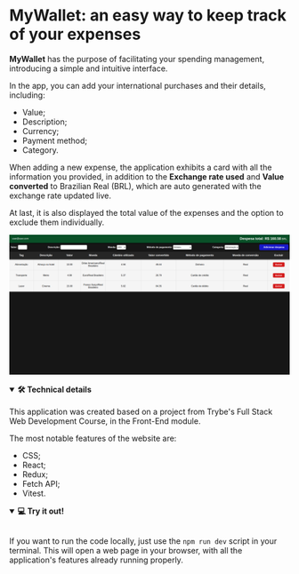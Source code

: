 <!-- # MyWallet: uma forma simples de acompanhar suas despesas
A aplicação MyWallet tem o propósito de facilitar o controle de seus gastos, apresentando uma interface simples e intuitiva.
Nela, é possível adicionar suas compras internacionais e seus detalhes, sendo eles:
  - Valor;
  - Descrição;
  - Moeda;
  - Método de pagamento;
  - Categoria (tag);
Ao adicionar uma nova despesa, a aplicação cria um card exibindo todos os dados que você selecionou, além do **Câmbio utilizado** e **Valor convertido** para real (BRL), que são gerados automaticamente com a cotação atualizada em tempo real.
Por fim, também é exibido o valor total das despesas e a opção de excluí-las individualmente, caso necessário.
<details>
  
<summary><strong>🛠 Detalhes técnicos</strong></summary><br />
  Esta aplicação foi realizada a partir de um projeto do curso de Desenvolvimento Web Full Stack da Trybe, no módulo de Front-End.
  Os elementos mais notáveis do site são:
  - CSS.
  - React.
  - Redux.
  - Fetch API.
</details>
<details>
<summary><strong>💻 Teste a aplicação!</strong></summary><br />
  Caso queira rodar o código localmente, basta utilizar o script `npm run dev` em seu terminal.
  Isso abrirá uma página web em seu navegador, com todas as funcionalidades da aplicação já disponíveis.
</details>
-----------------------------------------------------------------------------------------------------------------------------------------------------------------------
-->
# MyWallet: an easy way to keep track of your expenses

**MyWallet** has the purpose of facilitating your spending management, introducing a simple and intuitive interface.

In the app, you can add your international purchases and their details, including:

  - Value;
  - Description;
  - Currency;
  - Payment method;
  - Category.
    
When adding a new expense, the application exhibits a card with all the information you provided, in addition to the **Exchange rate used** and **Value converted** to Brazilian Real (BRL), which are auto generated with the exchange rate updated live.

At last, it is also displayed the total value of the expenses and the option to exclude them individually.

![Exemplo app front](./front-example.png)

<details open>
<summary><strong>🛠 Technical details</strong></summary><br />
  This application was created based on a project from Trybe's Full Stack Web Development Course, in the Front-End module.
  
  The most notable features of the website are:
  
  - CSS;
  - React;
  - Redux;
  - Fetch API;
  - Vitest.
    
</details>

<details open>
<summary><strong>💻 Try it out!</strong></summary><br />
  
If you want to run the code locally, just use the `npm run dev` script in your terminal.
This will open a web page in your browser, with all the application's features already running properly.
</details>
